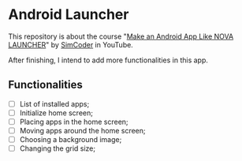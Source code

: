 # Android Launcher

This repository is about the course "[Make an Android App Like NOVA LAUNCHER](https://www.youtube.com/watch?v=QBM9MQHe9_U&list=PLxabZQCAe5fhGgSue40-_DjfFc_5EThhr)" by [SimCoder](https://www.youtube.com/channel/UCQ5xY26cw5Noh6poIE-VBog) in YouTube.

After finishing, I intend to add more functionalities in this app.

## Functionalities

- [ ] List of installed apps;
- [ ] Initialize home screen;
- [ ] Placing apps in the home screen;
- [ ] Moving apps around the home screen;
- [ ] Choosing a background image;
- [ ] Changing the grid size;
